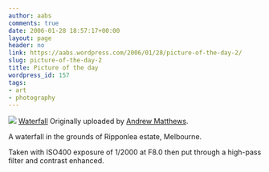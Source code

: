 ```yaml
---
author: aabs
comments: true
date: 2006-01-28 18:57:17+00:00
layout: page
header: no
link: https://aabs.wordpress.com/2006/01/28/picture-of-the-day-2/
slug: picture-of-the-day-2
title: Picture of the day
wordpress_id: 157
tags:
- art
- photography
---
```


[![](http://static.flickr.com/19/92055706_5c3b3e3c66_m.jpg)](http://www.flickr.com/photos/aabs/92055706/)
[Waterfall](http://www.flickr.com/photos/aabs/92055706/)
Originally uploaded by [Andrew Matthews](http://www.flickr.com/people/aabs/).

A waterfall in the grounds of Ripponlea estate, Melbourne.

Taken with ISO400 exposure of 1/2000 at F8.0 then put through a high-pass filter and contrast enhanced.
